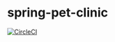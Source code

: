 # spring-pet-clinic

[![CircleCI](https://circleci.com/gh/danhhoainam/spring-recipe-app.svg?style=svg)](https://circleci.com/gh/danhhoainam/spring-recipe-app)